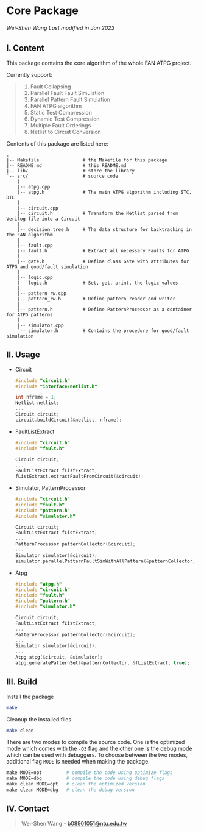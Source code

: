 # Core Package                 
###### *Wei-Shen Wang Last modified in Jan 2023*

## I. Content

This package contains the core algorithm of the whole FAN ATPG project.

Currently support:
> 1. Fault Collapsing
> 2. Parallel Fault Fault Simulation
> 3. Parallel Pattern Fault Simulation
> 4. FAN ATPG algorithm
> 5. Static Test Compression
> 6. Dynamic Test Compression
> 7. Multiple Fault Orderings
> 8. Netlist to Circuit Conversion

Contents of this package are listed here:

    .
    |-- Makefile                # the Makefile for this package
    |-- README.md               # this README.md
    |-- lib/                    # store the library
    `-- src/                    # source code
        |
        |-- atpg.cpp
        |-- atpg.h              # The main ATPG algorithm including STC, DTC
        |
        |-- circuit.cpp
        |-- circuit.h           # Transform the Netlist parsed from Verilog file into a Circuit
        |
        |-- decision_tree.h     # The data structure for backtracking in the FAN algorithm
        |
        |-- fault.cpp           
        |-- fault.h             # Extract all necessary Faults for ATPG
        |
        |-- gate.h              # Define class Gate with attributes for ATPG and good/fault simulation
        |
        |-- logic.cpp
        |-- logic.h             # Set, get, print, the logic values
        |
        |-- pattern_rw.cpp
        |-- pattern_rw.h        # Define pattern reader and writer
        |
        |-- pattern.h           # Define PatternProcessor as a container for ATPG patterns
        |
        |-- simulator.cpp
        `-- simulator.h         # Contains the procedure for good/fault simulation

## II. Usage

* Circuit

    ```cpp
    #include "circuit.h"
    #include "interface/netlist.h"

    int nframe = 1;
    Netlist netlist;
    ...
    Circuit circuit;
    circuit.buildCircuit(&netlist, nframe);
    ```

* FaultListExtract

    ```cpp
    #include "circuit.h"
    #include "fault.h"

    Circuit circuit;
    ...
    FaultListExtract fListExtract;
    fListExtract.extractFaultFromCircuit(&circuit);
    ```

* Simulator, PatternProcessor

    ```cpp
    #include "circuit.h"
    #include "fault.h"
    #include "pattern.h"
    #include "simulator.h"

    Circuit circuit;
    FaultListExtract fListExtract;
    ...
    PatternProcessor patternCollector(&circuit);
    ...
    Simulator simulator(&circuit);
    simulator.parallelPatternFaultSimWithAllPattern(&patternCollector, &fListExtract);
    ```

* Atpg

    ```cpp
    #include "atpg.h"
    #include "circuit.h"
    #include "fault.h"
    #include "pattern.h"
    #include "simulator.h"

    Circuit circuit;
    FaultListExtract fListExtract;
    ...
    PatternProcessor patternCollector(&circuit);
    ...
    Simulator simulator(&circuit);
    ...
    Atpg atpg(&circuit, &simulator);
    atpg.generatePatternSet(&patternCollector, &fListExtract, true);
    ```

## III. Build

Install the package
```sh
make
```

Cleanup the installed files
```sh
make clean
```


There are two modes to compile the source code. One is the optimized
mode which comes with the `-O3` flag and the other one is the debug
mode which can be used with debuggers. To choose between the two
modes, additional flag `MODE` is needed when making the package.

```makefile
make MODE=opt         # compile the code using optimize flags
make MODE=dbg         # compile the code using debug flags
make clean MODE=opt   # clean the optimized version
make clean MODE=dbg   # clean the debug version
```

## IV. Contact
> Wei-Shen Wang - b08901051@ntu.edu.tw